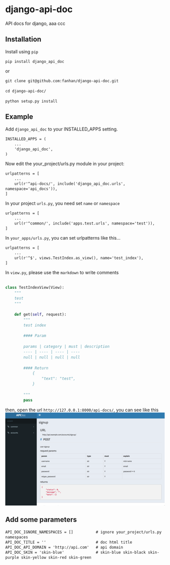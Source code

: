 # django-api-doc

API docs for django, aaa
ccc

## Installation

Install using `pip`

```
pip install django_api_doc
```

or

```
git clone git@github.com:fanhan/django-api-doc.git

cd django-api-doc/

python setup.py install

```

## Example

Add `django_api_doc` to your INSTALLED_APPS setting.

```
INSTALLED_APPS = (
    ...
    'django_api_doc',
)
```

Now edit the your_project/urls.py module in your project:

```
urlpatterns = [
    ...
    url(r'^api-docs/', include('django_api_doc.urls', namespace='api_docs')),
]
```

In your project `urls.py`, you need set `name` or `namespace`

```
urlpatterns = [
    ...
    url(r'^common/', include('apps.test.urls', namespace='test')),
]
```

In `your_apps/urls.py`, you can set urlpatterns like this...

```
urlpatterns = [
    ...
    url(r'^$', views.TestIndex.as_view(), name='test_index'),
]
```


In `view.py`, please use the `markdown` to write comments

```python

class TestIndexView(View):
    """
    test
    """
    
    def get(self, request):
        """
        test index
        
        #### Param
        
        params | category | must | description
        ---- | ---- | ---- | ----
        null | null | null | null
        
        #### Return
            {
                "text": "test",
            }
        
        """
        pass
```

then, open the url `http://127.0.0.1:8000/api-docs/`, you can see like this
![api_doc_image](https://raw.githubusercontent.com/fanhan/django-api-doc/master/test/api_doc_test.png)

## Add some parameters

```
API_DOC_IGNORE_NAMESPACES = []          # ignore your_project/urls.py namespaces
API_DOC_TITLE = ''                      # doc html title
API_DOC_API_DOMAIN = 'http://api.com'   # api domain
API_DOC_SKIN = 'skin-blue'              # skin-blue skin-black skin-purple skin-yellow skin-red skin-green 
```
